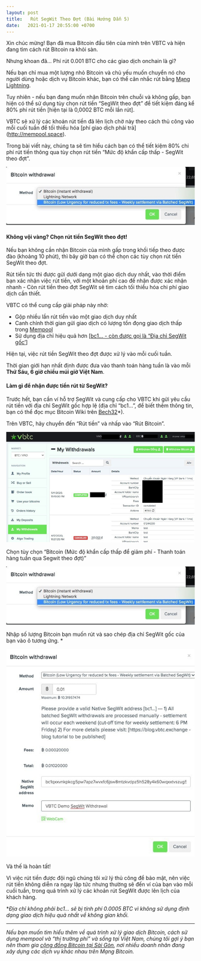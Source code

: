 ```yaml
---
layout: post
title:   Rút SegWit Theo Đợt (Bài Hướng Dẫn 5)
date:   2021-01-17 20:55:00 +0700
---
```

Xin chúc mừng! Bạn đã mua Bitcoin đầu tiên của mình trên VBTC và hiện đang tìm cách rút Bitcoin ra khỏi sàn.

Nhưng khoan đã... Phí rút 0.001 BTC cho các giao dịch onchain là gì?

Nếu bạn chỉ mua một lượng nhỏ Bitcoin và chủ yếu muốn chuyển nó cho người dùng hoặc dịch vụ Bitcoin khác, bạn có thể cân nhắc rút bằng [Mạng Lightning](https://blog.vbtc.exchange/2020/how-to-withdraw-bitcoin-lightning-network-tutorial-3).

Tuy nhiên - nếu bạn đang muốn nhận Bitcoin trên chuỗi và không gấp, bạn hiện có thể sử dụng tùy chọn rút tiền “SegWit theo đợt” để tiết kiệm đáng kể 80% phí rút tiền [hiện tại là 0,0002 BTC mỗi lần rút].

VBTC sẽ xử lý các khoản rút tiền đã lên lịch chờ này theo cách thủ công vào mỗi cuối tuần để tối thiểu hóa [phí giao dịch phải trả] (http://mempool.space).

Trong bài viết này, chúng ta sẽ tìm hiểu cách bạn có thể tiết kiệm 80% chi phí rút tiền thông qua tùy chọn rút tiền “Mức độ khẩn cấp thấp - SegWit theo đợt”.

![](/assets/posts/2021-01-17-batched-segwit-withdrawals-tutorial-5/image1.jpg)

#### Không vội vàng? Chọn rút tiền SegWit theo đợt!

Nếu bạn không cần nhận Bitcoin của mình gấp trong khối tiếp theo được đào (khoảng 10 phút), thì bây giờ bạn có thể chọn các tùy chọn rút tiền SegWit theo đợt.

Rút tiền tức thì được gửi dưới dạng một giao dịch duy nhất, vào thời điểm bạn xác nhận việc rút tiền, với một khoản phí cao để nhận được xác nhận nhanh - Còn rút tiền theo đợt SegWit sẽ tìm cách tối thiểu hóa chi phí giao dịch cần thiết.

VBTC có thể cung cấp giải pháp này nhờ:
- Gộp nhiều lần rút tiền vào một giao dịch duy nhất
- Canh chỉnh thời gian gửi giao dịch có lượng tồn đọng giao dịch thấp trong [Mempool](http://mempool.space)
- Sử dụng địa chỉ hiệu quả hơn [[bc1… - còn được gọi là “Địa chỉ SegWit gốc’](https://en.bitcoin.it/wiki/Invoice_address)]

Hiện tại, việc rút tiền SegWit theo đợt được xử lý vào mỗi cuối tuần.

Thời gian giới hạn nhất định được đưa vào thanh toán hàng tuần là vào mỗi **Thứ Sáu, 6 giờ chiều múi giờ Việt Nam**.
 
#### Làm gì để nhận được tiền rút từ SegWit?

Trước hết, bạn cần ví hỗ trợ SegWit và cung cấp cho VBTC khi gửi yêu cầu rút tiền với địa chỉ SegWit gốc hợp lệ (địa chỉ “bc1…”, để biết thêm thông tin, bạn có thể đọc mục Bitcoin Wiki trên [Bech32](https://en.bitcoin.it/wiki/Bech32 "Bech32")*).

Trên VBTC, hãy chuyển đến “Rút tiền” và nhấp vào “Rút Bitcoin”.

![](/assets/posts/2021-01-17-batched-segwit-withdrawals-tutorial-5/image3.jpg)

Chọn tùy chọn “Bitcoin (Mức độ khẩn cấp thấp để giảm phí - Thanh toán hàng tuần qua Segwit theo đợt)”

![](/assets/posts/2021-01-17-batched-segwit-withdrawals-tutorial-5/image1.jpg)

Nhập số lượng Bitcoin bạn muốn rút và sao chép địa chỉ SegWit gốc của bạn vào ô tương ứng. *

![](/assets/posts/2021-01-17-batched-segwit-withdrawals-tutorial-5/image2.jpg)

Và thế là hoàn tất!

Vì việc rút tiền được đội ngũ chúng tôi xử lý thủ công để bảo mật, nên việc rút tiền không diễn ra ngay lập tức nhưng thường sẽ đến ví của bạn vào mỗi cuối tuần, trong quá trình xử lý các khoản rút SegWit được lên lịch của khách hàng.
 
**Địa chỉ không phải bc1… sẽ bị tính phí 0.0005 BTC vì không sử dụng định dạng giao dịch hiệu quả nhất về không gian khối.*

---

*Nếu bạn muốn tìm hiểu thêm về quá trình xử lý giao dịch Bitcoin, cách sử dụng mempool và “thị trường phí” và sống tại Việt Nam, chúng tôi gợi ý bạn nên tham gia [cộng đồng Bitcoin tại Sài Gòn](http://bitcoinsaigon.org/), nơi nhiều doanh nhân đang xây dựng các dịch vụ khác nhau trên Mạng Bitcoin.*